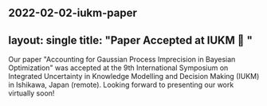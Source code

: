 2022-02-02-iukm-paper
---
layout: single
title:  "Paper Accepted at IUKM :champagne: "
---


Our paper "Accounting for Gaussian Process Imprecision in Bayesian Optimization" was accepted at the 9th International Symposium on Integrated Uncertainty in Knowledge Modelling and Decision Making (IUKM) in Ishikawa, Japan (remote). Looking forward to presenting our work virtually soon! 